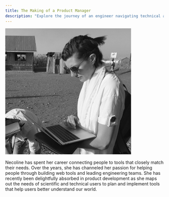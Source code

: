 ```yaml
---
title: The Making of a Product Manager
description: "Explore the journey of an engineer navigating technical and human challenges to bring users closer to the information they care about."
---
```


![Profile](./profile.png)

Necoline has spent her career connecting people to tools that closely match their needs. Over the years, she has channeled her passion for helping people through building web tools and leading engineering teams. She has recently been delightfully absorbed in product development as she maps out the needs of scientific and technical users to plan and implement tools that help users better understand our world.
